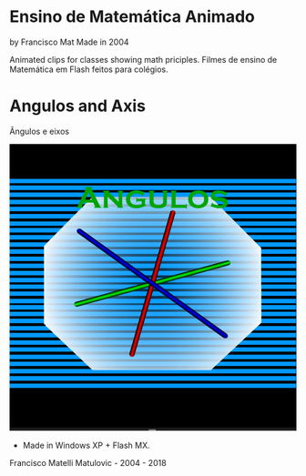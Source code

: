 # Ensino de Matemática Animado
by Francisco Mat
Made in 2004

Animated clips for classes showing math priciples. Filmes de ensino de Matemática em Flash feitos para colégios.

# Angulos and Axis
Ângulos e eixos

![angulus and axis](2018-06-10-matematica-angulos.png)

* Made in Windows XP + Flash MX.

Francisco Matelli Matulovic - 2004 - 2018